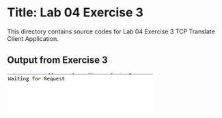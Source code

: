 # Title: Lab 04 Exercise 3

This directory contains source codes for Lab 04 Exercise 3 TCP Translate Client Application.

## Output from Exercise 3

![image](https://github.com/nurul415/dadrepository/blob/main/tcp_application/TCPTranslationServerApp/images/L04E3_server.PNG)
